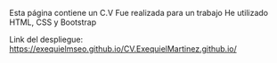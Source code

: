 Esta página contiene un C.V 
Fue realizada para un trabajo
He utilizado HTML, CSS y Bootstrap

Link del despliegue: https://exequielmseo.github.io/CV.ExequielMartinez.github.io/
